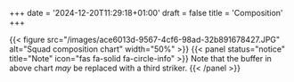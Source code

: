 +++
date = '2024-12-20T11:29:18+01:00'
draft = false
title = 'Composition'
+++


{{< figure src="/images/ace6013d-9567-4cf6-98ad-32b891678427.JPG" alt="Squad composition chart" width="50%" >}}
{{< panel status="notice" title="Note" icon="fas fa-solid fa-circle-info" >}}
Note that the buffer in above chart <em>may</em> be replaced with a third striker.
{{< /panel >}}